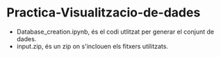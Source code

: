 # Practica-Visualitzacio-de-dades

- Database_creation.ipynb, és el codi utlitzat per generar el conjunt de dades.
- input.zip, és un zip on s'inclouen els fitxers utilitzats.
